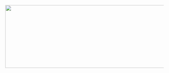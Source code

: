 <p align="center">
<img width= "600" height="200" src="https://user-images.githubusercontent.com/49459965/173596828-49ee239a-2798-4bd5-9766-2636ae5613fb.png">
</p>
